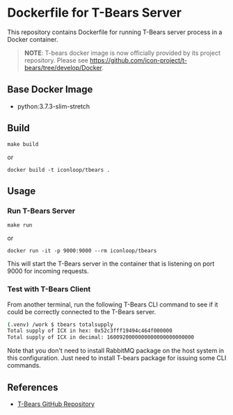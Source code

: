 # Dockerfile for T-Bears Server

This repository contains Dockerfile for running T-Bears server process in a Docker container.

> **NOTE**: T-bears docker image is now officially provided by its project repository.
> Please see https://github.com/icon-project/t-bears/tree/develop/Docker.

## Base Docker Image

* python:3.7.3-slim-stretch

## Build

```
make build
```

or

```
docker build -t iconloop/tbears .
```

## Usage

### Run T-Bears Server

```
make run
```

or

```
docker run -it -p 9000:9000 --rm iconloop/tbears
```

This will start the T-Bears server in the container that is listening on port 9000 for incoming requests.

### Test with T-Bears Client

From another terminal, run the following T-Bears CLI command to see if it could be correctly connected to the T-Bears server.

```bash
(.venv) /work $ tbears totalsupply
Total supply of ICX in hex: 0x52c3fff19494c464f000000
Total supply of ICX in decimal: 1600920000000000000000000000
```

Note that you don't need to install RabbitMQ package on the host system in this configuration. Just need to install T-bears package for issuing some CLI commands.

## References

* [T-Bears GitHub Repository](https://github.com/icon-project/t-bears)
